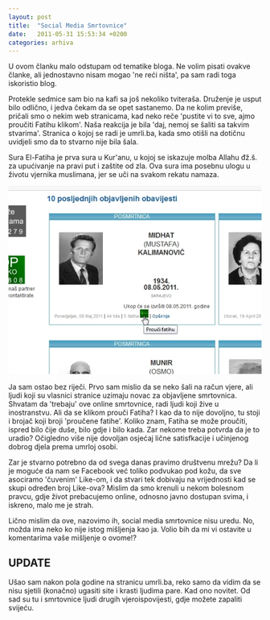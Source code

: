 ```yaml
---
layout: post
title:  "Social Media Smrtovnice"
date:   2011-05-31 15:53:34 +0200
categories: arhiva
---
```

U ovom članku malo odstupam od tematike bloga. Ne volim pisati ovakve članke, ali jednostavno nisam mogao 'ne reći ništa', pa sam radi toga iskoristio blog.

Protekle sedmice sam bio na kafi sa još nekoliko tviteraša. Druženje je usput bilo odlično, i jedva čekam da se opet sastanemo. Da ne kolim previše, pričali smo o nekim web stranicama, kad neko reče 'pustite vi to sve, ajmo proučiti Fatihu klikom'. Naša reakcija je bila 'daj, nemoj se šaliti sa takvim stvarima'. Stranica o kojoj se radi je umrli.ba, kada smo otišli na dotičnu uvidjeli smo da to stvarno nije bila šala.

Sura El-Fatiha je prva sura u Kur'anu, u kojoj se iskazuje molba Allahu đž.š. za upućivanje na pravi put i zaštite od zla. Ova sura ima posebnu ulogu u životu vjernika muslimana, jer se uči na svakom rekatu namaza.

<img src="/assets/smrtovnica_1.jpg" width="600" />

Ja sam ostao bez riječi. Prvo sam mislio da se neko šali na račun vjere, ali ljudi koji su vlasnici stranice uzimaju novac za objavljene smrtovnica. Shvatam da 'trebaju' ove online smrtovnice, radi ljudi koji žive u inostranstvu. Ali da se klikom prouči Fatiha? I kao da to nije dovoljno, tu stoji i brojač koji broji 'proučene fatihe'. Koliko znam, Fatiha se može proučiti, ispred bilo čije duše, bilo gdje i bilo kada. Zar nekome treba potvrda da je to uradio? Očigledno više nije dovoljan osjećaj lične satisfkacije i učinjenog dobrog djela prema umrloj osobi.

Zar je stvarno potrebno da od svega danas pravimo društvenu mrežu? Da li je moguće da nam se Facebook već toliko podvukao pod kožu, da sve asociramo 'čuvenim' Like-om, i da stvari tek dobivaju na vrijednosti kad se skupi određen broj Like-ova?
Mislim da smo krenuli u nekom bolesnom pravcu, gdje život prebacujemo online, odnosno javno dostupan svima, i iskreno, malo me je strah.

Lično mislim da ove, nazovimo ih, social media smrtovnice nisu uredu. No, možda ima neko ko nije istog mišljenja kao ja. Volio bih da mi vi ostavite u komentarima vaše mišljenje o ovome!?

## UPDATE

Ušao sam nakon pola godine na stranicu umrli.ba, reko samo da vidim da se nisu sjetili (konačno) ugasiti site i krasti ljudima pare. Kad ono novitet. Od sad su tu i smrtovnice ljudi drugih vjeroispovijesti, gdje možete zapaliti svijeću.
